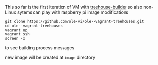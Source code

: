 This so far is the first iteration of VM with [treehouse-builder](https://github.com/ole-vi/treehouse-builder) so also non-Linux sytems can play with raspberry pi image modifications

```
git clone https://github.com/ole-vi/ole--vagrant-treehouses.git
cd ole--vagrant-treehouses
vagrant up
vagrant ssh
screen -x
```
to see building process messages

new image will be created at `image` directory
